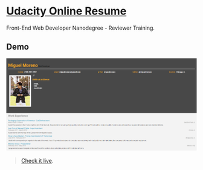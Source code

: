 # [Udacity Online Resume](https://github.com/udacity/frontend-nanodegree-resume)
Front-End Web Developer Nanodegree - Reviewer Training.
## Demo


[![demo](https://raw.githubusercontent.com/miguelmoreco/udacity-online-resume/master/demo.png)](http://miguelmoreco.github.com/udacity-online-resume/)
> [Check it live](http://miguelmoreco.github.com/udacity-online-resume/).
